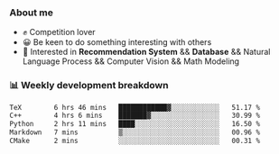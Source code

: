 ### About me

- ✊ Competition lover
- 😀 Be keen to do something interesting with others
- 🎈 Interested in **Recommendation System** && **Database** && Natural Language Process && Computer Vision && Math Modeling


### 📊 Weekly development breakdown
<!--START_SECTION:waka-->

```txt
TeX        6 hrs 46 mins   ████████████▓░░░░░░░░░░░░   51.17 %
C++        4 hrs 6 mins    ███████▓░░░░░░░░░░░░░░░░░   30.99 %
Python     2 hrs 11 mins   ████░░░░░░░░░░░░░░░░░░░░░   16.50 %
Markdown   7 mins          ▒░░░░░░░░░░░░░░░░░░░░░░░░   00.96 %
CMake      2 mins          ░░░░░░░░░░░░░░░░░░░░░░░░░   00.31 %
```

<!--END_SECTION:waka-->
